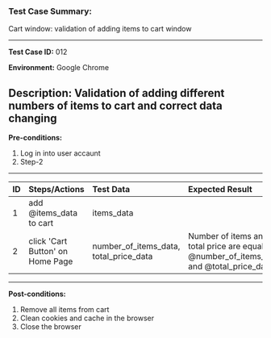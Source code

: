 
### Test Case Summary:
Cart window: validation of adding items to cart window

---

**Test Case ID:** 012

**Environment:** Google Chrome

**Description:**
Validation of adding different numbers of items to cart and correct data changing
---

**Pre-conditions:**
1. Log in into user accaunt    
2. Step-2

---

|      ID       | Steps/Actions |  Test Data  | Expected Result |
| ------------- |:--------------| :---------- | :-------------- |
|       1       |add @items_data to cart|items_data|                 |
|       2       | click 'Cart Button' on Home Page| number_of_items_data, total_price_data|Number of items and total price are equal  @number_of_items_data and @total_price_data|


---

**Post-conditions:**
1. Remove all items from cart
2. Clean cookies and cache in the browser
3. Close the browser
